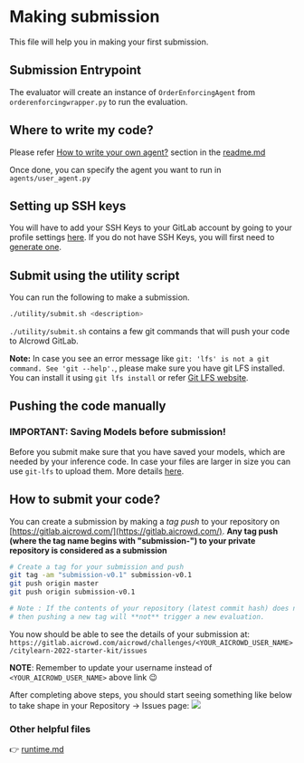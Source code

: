 # Making submission

This file will help you in making your first submission.


## Submission Entrypoint

The evaluator will create an instance of `OrderEnforcingAgent` from `orderenforcingwrapper.py` to run the evaluation. 

## Where to write my code?

Please refer [How to write your own agent?](../readme.md#how-to-write-your-own-agent) section in the [readme.md](../readme.md)
   

Once done, you can specify the agent you want to run in `agents/user_agent.py`

## Setting up SSH keys

You will have to add your SSH Keys to your GitLab account by going to your profile settings [here](https://gitlab.aicrowd.com/profile/keys). If you do not have SSH Keys, you will first need to [generate one](https://docs.gitlab.com/ee/ssh/README.html#generating-a-new-ssh-key-pair).


## Submit using the utility script

You can run the following to make a submission.

```bash
./utility/submit.sh <description>
```

`./utility/submit.sh` contains a few git commands that will push your code to AIcrowd GitLab.

**Note:** In case you see an error message like `git: 'lfs' is not a git command. See 'git --help'.`, please make sure you have git LFS installed. You can install it using `git lfs install` or refer [Git LFS website](https://git-lfs.github.com/).

## Pushing the code manually

### IMPORTANT: Saving Models before submission!

Before you submit make sure that you have saved your models, which are needed by your inference code.
In case your files are larger in size you can use `git-lfs` to upload them. More details [here](https://discourse.aicrowd.com/t/how-to-upload-large-files-size-to-your-submission/2304).

## How to submit your code?

You can create a submission by making a _tag push_ to your repository on [https://gitlab.aicrowd.com/](https://gitlab.aicrowd.com/).
**Any tag push (where the tag name begins with "submission-") to your private repository is considered as a submission**

```bash
# Create a tag for your submission and push
git tag -am "submission-v0.1" submission-v0.1
git push origin master
git push origin submission-v0.1

# Note : If the contents of your repository (latest commit hash) does not change,
# then pushing a new tag will **not** trigger a new evaluation.
```

You now should be able to see the details of your submission at:
`https://gitlab.aicrowd.com/aicrowd/challenges/<YOUR_AICROWD_USER_NAME>/citylearn-2022-starter-kit/issues`

**NOTE**: Remember to update your username instead of `<YOUR_AICROWD_USER_NAME>` above link :wink:

After completing above steps, you should start seeing something like below to take shape in your Repository -> Issues page:
![](https://i.imgur.com/6jzlIdx.png)

### Other helpful files

👉 [runtime.md](/docs/runtime.md)